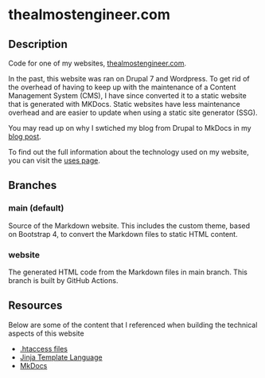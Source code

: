 # thealmostengineer.com

## Description

Code for one of my websites, [thealmostengineer.com](https://thealmostengineer.com).

In the past, this website was ran on Drupal 7 and Wordpress. To get rid of the overhead of
having to keep up with the maintenance of a Content Management System (CMS), 
I have since converted it to a static website that is generated with MKDocs. Static websites have less 
maintenance overhead and are easier to update when using a static site generator (SSG).

You may read up on why I swtiched my blog from Drupal to MkDocs in my
[blog post](https://thealmostengineer.com/blog/2019.12.21-switched-blog-from-drupal-to-mkdocs/).

To find out the full information about the technology used on my website, you can visit the
[uses page](https://thealmostengineer.com/uses).

## Branches

### main (default)

Source of the Markdown website. This includes the custom theme, based on Bootstrap 4, to convert the 
Markdown files to static HTML content.

### website

The generated HTML code from the Markdown files in main branch. This branch is built by GitHub Actions.

## Resources

Below are some of the content that I referenced when building the technical aspects of this website

* [.htaccess files](https://perishablepress.com/stupid-htaccess-tricks/#gen3)
* [Jinja Template Language](https://jinja.palletsprojects.com/en/2.11.x/)
* [MkDocs](https://www.mkdocs.org/)

